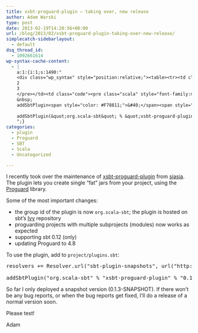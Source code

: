 ```yaml
---
title: xsbt-proguard-plugin – taking over, new release
author: Adam Warski
type: post
date: 2013-02-19T14:20:56+00:00
url: /blog/2013/02/xsbt-proguard-plugin-taking-over-new-release/
simplecatch-sidebarlayout:
  - default
dsq_thread_id:
  - 1092661614
wp-syntax-cache-content:
  - |
    a:1:{i:1;s:1490:"
    <div class="wp_syntax" style="position:relative;"><table><tr><td class="line_numbers"><pre>1
    2
    3
    </pre></td><td class="code"><pre class="scala" style="font-family:monospace;">resolvers +<span style="color: #000080;">=</span> Resolver.<span style="color: #000000;">url</span><span style="color: #F78811;">&#40;</span><span style="color: #6666FF;">&quot;sbt-plugin-snapshots&quot;</span>, url<span style="color: #F78811;">&#40;</span><span style="color: #6666FF;">&quot;http://repo.scala-sbt.org/scalasbt/sbt-plugin-snapshots/&quot;</span><span style="color: #F78811;">&#41;</span><span style="color: #F78811;">&#41;</span><span style="color: #F78811;">&#40;</span>Resolver.<span style="color: #000000;">ivyStylePatterns</span><span style="color: #F78811;">&#41;</span>
    &nbsp;
    addSbtPlugin<span style="color: #F78811;">&#40;</span><span style="color: #6666FF;">&quot;org.scala-sbt&quot;</span> <span style="color: #000080;">%</span> <span style="color: #6666FF;">&quot;xsbt-proguard-plugin&quot;</span> <span style="color: #000080;">%</span> <span style="color: #6666FF;">&quot;0.1.3-SNAPSHOT&quot;</span><span style="color: #F78811;">&#41;</span></pre></td></tr></table><p class="theCode" style="display:none;">resolvers += Resolver.url(&quot;sbt-plugin-snapshots&quot;, url(&quot;http://repo.scala-sbt.org/scalasbt/sbt-plugin-snapshots/&quot;))(Resolver.ivyStylePatterns)
    
    addSbtPlugin(&quot;org.scala-sbt&quot; % &quot;xsbt-proguard-plugin&quot; % &quot;0.1.3-SNAPSHOT&quot;)</p></div>
    ";}
categories:
  - plugin
  - Proguard
  - SBT
  - Scala
  - Uncategorized

---
```

I recently took over the maintenance of [xsbt-proguard-plugin][1] from [siasia][2]. The plugin lets you create single &#8220;fat&#8221; jars from your project, using the [Proguard][3] library.

Some of the most important changes:

  * the group id of the plugin is now `org.scala-sbt`; the plugin is hosted on sbt&#8217;s [Ivy][4] repository
  * proguarding projects with multiple subprojects (modules) now works as expected
  * supporting sbt 0.12 (only)
  * updating Proguard to 4.8

To use the plugin, add to `project/plugins.sbt`:

<pre lang="scala" line="1">resolvers += Resolver.url("sbt-plugin-snapshots", url("http://repo.scala-sbt.org/scalasbt/sbt-plugin-snapshots/"))(Resolver.ivyStylePatterns)

addSbtPlugin("org.scala-sbt" % "xsbt-proguard-plugin" % "0.1.3-SNAPSHOT")
</pre>

So far I only deployed a snapshot version (0.1.3-SNAPSHOT). If there won&#8217;t be any bug reports, or when the bug reports get fixed, I&#8217;ll do a release of a normal version soon.

Please test!

Adam

 [1]: https://github.com/adamw/xsbt-proguard-plugin
 [2]: https://github.com/siasia
 [3]: http://proguard.sourceforge.net/
 [4]: http://repo.scala-sbt.org/scalasbt
